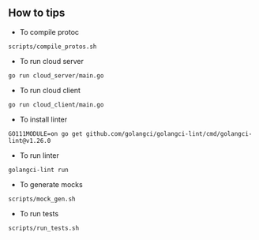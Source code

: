 ## How to tips

* To compile protoc
```$bash
scripts/compile_protos.sh
```

* To run cloud server
```$bash
go run cloud_server/main.go
```

* To run cloud client
```$bash
go run cloud_client/main.go
```

* To install linter
```$bash
GO111MODULE=on go get github.com/golangci/golangci-lint/cmd/golangci-lint@v1.26.0
```

* To run linter
```$bash
golangci-lint run
```

* To generate mocks
```$bash
scripts/mock_gen.sh
```

* To run tests
```$bash
scripts/run_tests.sh
```
